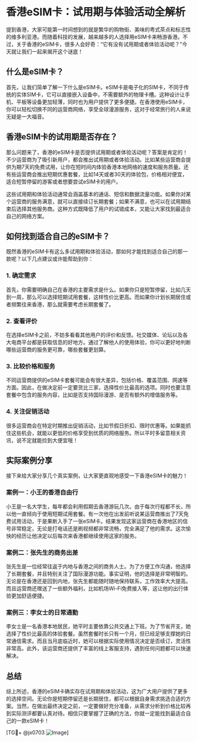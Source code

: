# 香港eSIM卡：试用期与体验活动全解析

提到香港，大家可能第一时间想到的就是繁华的购物街、美味的粤式茶点和标志性的维多利亚港。而随着科技的发展，越来越多的人选择用eSIM卡来畅游香港。不过，关于香港的eSIM卡，很多人会好奇：“它有没有试用期或者体验活动呢？”今天就让我们一起来揭开这个谜底！

## 什么是eSIM卡？

首先，让我们简单了解一下什么是eSIM卡。eSIM卡是电子化的SIM卡，不同于传统的实体SIM卡，它可以直接嵌入设备中，不需要额外的物理卡槽。这种设计让手机、平板等设备更加轻薄，同时也为用户提供了更多便捷。在香港使用eSIM卡，你可以轻松切换不同的运营商网络，享受全球漫游服务，这对于经常旅行的人来说无疑是一大福音。

## 香港eSIM卡的试用期是否存在？

那么问题来了，香港的eSIM卡是否提供试用期或者体验活动呢？答案是肯定的！不少运营商为了吸引新用户，都会推出试用期或者体验活动。比如某些运营商会提供为期7天的免费试用，让你在短时间内体验香港本地网络的速度和服务质量。还有些运营商会推出短期优惠套餐，比如14天或者30天的体验包，价格相对便宜，适合短暂停留的游客或者想要尝试eSIM卡的用户。

这些试用期和体验活动通常会涵盖基本的通话、短信和数据流量功能。如果你对某个运营商的服务满意，就可以直接续订长期套餐；如果不满意，也可以在试用期结束后选择其他服务商。这种方式既降低了用户的试错成本，又能让大家找到最适合自己的网络方案。

## 如何找到适合自己的eSIM卡？

既然香港的eSIM卡有这么多试用期和体验活动，那如何才能找到适合自己的那一款呢？以下几点建议或许能帮助到你：

### 1. 确定需求

首先，你需要明确自己在香港的主要需求是什么。如果你只是短暂停留，比如几天到一周，那么可以选择短期试用套餐，这样性价比更高。而如果你计划长期居住或者频繁往来香港，那么就需要考虑长期套餐了。

### 2. 查看评价

在选择eSIM卡之前，不妨多看看其他用户的评价和反馈。社交媒体、论坛以及各大电商平台都是获取信息的好地方。通过了解他人的使用体验，你可以更好地判断哪些运营商的服务更可靠，哪些套餐更划算。

### 3. 比较价格和服务

不同运营商提供的eSIM卡套餐可能会有很大差异，包括价格、覆盖范围、网速等方面。因此，在做决定前一定要货比三家，选择性价比最高的选项。同时也要注意套餐中包含的服务内容，比如是否支持国际漫游、是否有额外的增值服务等。

### 4. 关注促销活动

很多运营商会在特定时期推出促销活动，比如节假日折扣、限时优惠等。如果能抓住这些机会，就能以更低的价格享受到优质的网络服务。所以平时多留意相关资讯，说不定就能捡到大便宜哦！

## 实际案例分享

接下来给大家分享几个真实案例，让大家更直观地感受一下香港eSIM卡的魅力！

### 案例一：小王的香港自由行

小王是一名大学生，每年都会利用假期去香港游玩几次。由于每次行程都不长，所以他一直倾向于使用短期试用套餐。有一次他在出发前听说某运营商推出了7天免费试用活动，于是果断入手了一张eSIM卡。结果发现这家运营商在香港地区的信号非常稳定，无论是打电话还是刷视频都非常流畅，完全满足了他的需求。这次愉快的经历让他决定以后每次来香港都继续使用这家的服务。

### 案例二：张先生的商务出差

张先生是一位经常往返于内地与香港之间的商务人士。为了方便工作沟通，他选择了长期套餐，并且特别关注了国际漫游功能。事实证明，他的选择是非常明智的。无论是在香港还是回到内地，张先生都能随时随地保持联系，工作效率大大提高。而且运营商还赠送了一些额外福利，比如机场Wi-Fi免费接入等，这让他的出行体验更加舒适便捷。

### 案例三：李女士的日常通勤

李女士是一名香港本地居民，她平时主要依靠公共交通上下班。为了节省开支，她选择了性价比最高的体验套餐。虽然套餐时长只有一个月，但已经足够支撑她的日常通信需求。而且当月底临近时，她可以根据实际使用情况决定是否续订，灵活性非常高。此外，该运营商还提供了丰富的线上客服支持，遇到任何问题都可以快速解决。

## 总结

综上所述，香港的eSIM卡确实存在试用期和体验活动，这为广大用户提供了更多的选择空间。无论你是短期停留还是长期居住，都可以根据自身需求挑选合适的方案。当然，在做出最终决定之前，一定要做好充分准备，从需求分析到价格比较再到实际测评都要认真对待。相信只要掌握了正确的方法，你就一定能找到最适合自己的一款eSIM卡！

[TG💪+ @jx0703 ![Image](https://github.com/user-attachments/assets/dbca1d08-cadb-493c-b0ec-ad6f7a83f270)]